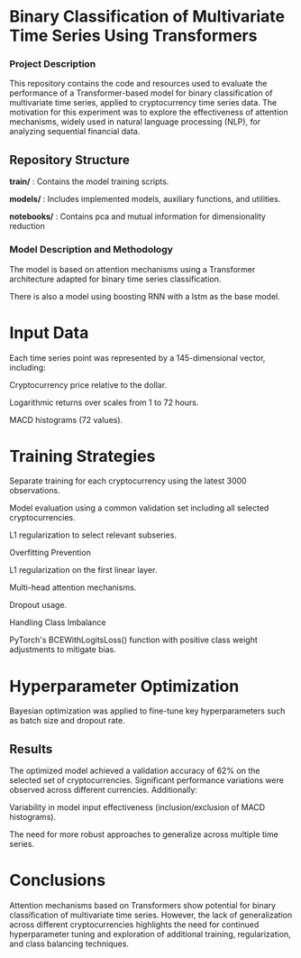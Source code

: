 # Binary Classification of Multivariate Time Series Using Transformers

### Project Description

This repository contains the code and resources used to evaluate the performance of a Transformer-based model for binary classification of multivariate time series, applied to cryptocurrency time series data. The motivation for this experiment was to explore the effectiveness of attention mechanisms, widely used in natural language processing (NLP), for analyzing sequential financial data.

## Repository Structure

**train/** : Contains the model training scripts.

**models/** : Includes implemented models, auxiliary functions, and utilities.

**notebooks/** : Contains pca and mutual information for dimensionality reduction

### Model Description and Methodology

The model is based on attention mechanisms using a Transformer architecture adapted for binary time series classification.

There is also a model using boosting RNN with a lstm as the base model.

# Input Data

Each time series point was represented by a 145-dimensional vector, including:

Cryptocurrency price relative to the dollar.

Logarithmic returns over scales from 1 to 72 hours.

MACD histograms (72 values).

# Training Strategies

Separate training for each cryptocurrency using the latest 3000 observations.

Model evaluation using a common validation set including all selected cryptocurrencies.

L1 regularization to select relevant subseries.

Overfitting Prevention

L1 regularization on the first linear layer.

Multi-head attention mechanisms.

Dropout usage.

Handling Class Imbalance

PyTorch's BCEWithLogitsLoss() function with positive class weight adjustments to mitigate bias.

# Hyperparameter Optimization

Bayesian optimization was applied to fine-tune key hyperparameters such as batch size and dropout rate.

## Results

The optimized model achieved a validation accuracy of 62% on the selected set of cryptocurrencies. Significant performance variations were observed across different currencies. Additionally:

Variability in model input effectiveness (inclusion/exclusion of MACD histograms).

The need for more robust approaches to generalize across multiple time series.

# Conclusions

Attention mechanisms based on Transformers show potential for binary classification of multivariate time series. However, the lack of generalization across different cryptocurrencies highlights the need for continued hyperparameter tuning and exploration of additional training, regularization, and class balancing techniques.
